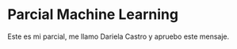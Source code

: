 # Parcial Machine Learning

Este es mi parcial, me llamo Dariela Castro y apruebo este mensaje.

```{tableofcontents}
```
